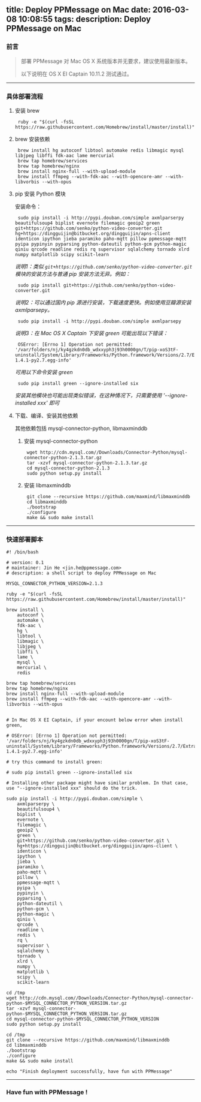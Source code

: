 title: Deploy PPMessage on Mac
date: 2016-03-08 10:08:55
tags:
description: Deploy PPMessage on Mac
---
### 前言
> 部署 PPMessage 对 Mac OS X 系统版本并无要求，建议使用最新版本。
>
> 以下说明在 OS X EI Captain 10.11.2 测试通过。

*** 

### 具体部署流程

1. 安装 brew
    
        ruby -e "$(curl -fsSL https://raw.githubusercontent.com/Homebrew/install/master/install)"

2. brew 安装依赖
        
        brew install hg autoconf libtool automake redis libmagic mysql libjpeg libffi fdk-aac lame mercurial
        brew tap homebrew/services
        brew tap homebrew/nginx
        brew install nginx-full --with-upload-module
        brew install ffmpeg --with-fdk-aac --with-opencore-amr --with-libvorbis --with-opus

3. pip 安装 Python 模块

    安装命令：
       
        sudo pip install -i http://pypi.douban.com/simple axmlparserpy beautifulsoup4 biplist evernote filemagic geoip2 green git+https://github.com/senko/python-video-converter.git hg+https://dingguijin@bitbucket.org/dingguijin/apns-client identicon ipython jieba paramiko paho-mqtt pillow ppmessage-mqtt pyipa pypinyin pyparsing python-dateutil python-gcm python-magic qiniu qrcode readline redis rq supervisor sqlalchemy tornado xlrd numpy matplotlib scipy scikit-learn
    
    *说明1：类似 `git+https://github.com/senko/python-video-converter.git` 模块的安装方法与普通 pip 安装方法无异。例如：*
       
        sudo pip install git+https://github.com/senko/python-video-converter.git
       
    *说明2：可以通过国内 pip 源进行安装，下载速度更快。例如使用豆瓣源安装 axmlparsepy。*
   
        sudo pip install -i http://pypi.douban.com/simple axmlparsepy
        
    *说明3：在 Mac OS X Captain 下安装 green 可能出现以下错误：*
            
        OSError: [Errno 1] Operation not permitted: '/var/folders/nj/ky4gzkdn0db_wdxxyph3j93h0000gn/T/pip-xoS3tF-uninstall/System/Library/Frameworks/Python.framework/Versions/2.7/Extras/lib/python/six-1.4.1-py2.7.egg-info'
    *可用以下命令安装 green*
        
        sudo pip install green --ignore-installed six
        
    *安装其他模块也可能出现类似错误，在这种情况下，只需要使用 '--ignore-installed xxx' 即可*
   
4. 下载、编译、安装其他依赖

    其他依赖包括 mysql-connector-python, libmaxminddb
    1. 安装 mysql-connector-python
        
            wget http://cdn.mysql.com//Downloads/Connector-Python/mysql-connector-python-2.1.3.tar.gz
            tar -xzvf mysql-connector-python-2.1.3.tar.gz
            cd mysql-connector-python-2.1.3
            sudo python setup.py install
    
    2. 安装 libmaxminddb
    
            git clone --recursive https://github.com/maxmind/libmaxminddb
            cd libmaxminddb
            ./bootstrap
            ./configure
            make && sudo make install

***

### 快速部署脚本

    #! /bin/bash

    # version: 0.1
    # maintainer: Jin He <jin.he@ppmessage.com>
    # description: a shell script to deploy PPMessage on Mac

    MYSQL_CONNECTOR_PYTHON_VERSION=2.1.3

    ruby -e "$(curl -fsSL https://raw.githubusercontent.com/Homebrew/install/master/install)"

    brew install \
        autoconf \
        automake \
        fdk-aac \
        hg \
        libtool \
        libmagic \
        libjpeg \
        libffi \
        lame \
        mysql \
        mercurial \
        redis
     
    brew tap homebrew/services
    brew tap homebrew/nginx
    brew install nginx-full --with-upload-module
    brew install ffmpeg --with-fdk-aac --with-opencore-amr --with-libvorbis --with-opus


    # In Mac OS X EI Captain, if your encount below error when install green,

    # OSError: [Errno 1] Operation not permitted: '/var/folders/nj/ky4gzkdn0db_wdxxyph3j93h0000gn/T/pip-xoS3tF-uninstall/System/Library/Frameworks/Python.framework/Versions/2.7/Extras/lib/python/six-1.4.1-py2.7.egg-info'

    # try this command to install green:

    # sudo pip install green --ignore-installed six

    # Installing other package might have similar problem. In that case, use "--ignore-installed xxx" should do the trick.

    sudo pip install -i http://pypi.douban.com/simple \
        axmlparserpy \
        beautifulsoup4 \
        biplist \
        evernote \
        filemagic \
        geoip2 \
        green \
        git+https://github.com/senko/python-video-converter.git \
        hg+https://dingguijin@bitbucket.org/dingguijin/apns-client \
        identicon \
        ipython \
        jieba \
        paramiko \
        paho-mqtt \
        pillow \
        ppmessage-mqtt \
        pyipa \
        pypinyin \
        pyparsing \
        python-dateutil \
        python-gcm \
        python-magic \
        qiniu \
        qrcode \
        readline \
        redis \
        rq \
        supervisor \
        sqlalchemy \
        tornado \
        xlrd \
        numpy \
        matplotlib \
        scipy \
        scikit-learn

    cd /tmp
    wget http://cdn.mysql.com//Downloads/Connector-Python/mysql-connector-python-$MYSQL_CONNECTOR_PYTHON_VERSION.tar.gz
    tar -xzvf mysql-connector-python-$MYSQL_CONNECTOR_PYTHON_VERSION.tar.gz
    cd mysql-connector-python-$MYSQL_CONNECTOR_PYTHON_VERSION
    sudo python setup.py install        

    cd /tmp
    git clone --recursive https://github.com/maxmind/libmaxminddb
    cd libmaxminddb
    ./bootstrap
    ./configure
    make && sudo make install

    echo "Finish deployment successfully, have fun with PPMessage"

***
### Have fun with PPMessage !